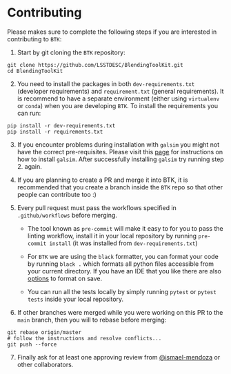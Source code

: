 # Contributing

Please makes sure to complete the following steps if you are interested in contributing to `BTK`: 

1. Start by git cloning the `BTK` repository: 

```
git clone https://github.com/LSSTDESC/BlendingToolKit.git
cd BlendingToolKit
```

2. You need to install the packages in both `dev-requirements.txt` (developer requirements) and `requirement.txt` (general requirements). It is recommend to have a separate environment (either using `virtualenv` or `conda`) when you are developing `BTK`. To install the requirements you can run:

```
pip install -r dev-requirements.txt
pip install -r requirements.txt
```

3. If you encounter problems during installation with `galsim` you might not have the correct pre-requisites. Please visit this [page](https://github.com/GalSim-developers/GalSim/blob/releases/2.2/INSTALL.rst) for instructions on how to install `galsim`. After successfully installing `galsim` try running step 2. again.

4. If you are planning to create a PR and merge it into BTK, it is recommended that you create a branch inside the `BTK` repo so that other people can contribute too :)

4. Every pull request must pass the workflows specified in `.github/workflows` before merging. 

    - The tool known as `pre-commit` will make it easy to for you to pass the linting workflow, install it in your local repository by running `pre-commit install` (it was installed from `dev-requirements.txt`)

    - For `BTK` we are using the `black` formatter, you can format your code by running `black .` which formats all python files accessible from your current directory. If you have an IDE that you like there are also [options](https://black.readthedocs.io/en/stable/editor_integration.html) to format on save.

    - You can run all the tests locally by simply running `pytest` or `pytest tests` inside your local repository.

5. If other branches were merged while you were working on this PR to the `main` branch, then you will to rebase before merging: 

```
git rebase origin/master
# follow the instructions and resolve conflicts...
git push --force
```

7. Finally ask for at least one approving review from [@ismael-mendoza](https://github.com/ismael-mendoza) or other collaborators.
